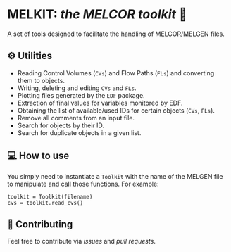 # MELKIT: _the MELCOR toolkit_ 🧰

A set of tools designed to facilitate the handling of MELCOR/MELGEN files.

## ⚙️ Utilities

- Reading Control Volumes (`CVs`) and Flow Paths (`FLs`) and converting them to objects.
- Writing, deleting and editing `CVs` and `FLs`.
- Plotting files generated by the `EDF` package.
- Extraction of final values for variables monitored by EDF.
- Obtaining the list of available/used IDs for certain objects (`CVs`, `FLs`).
- Remove all comments from an input file.
- Search for objects by their ID.
- Search for duplicate objects in a given list.

## 💻 How to use

You simply need to instantiate a `Toolkit` with the name of the MELGEN file to manipulate and call those functions. For example:

```
toolkit = Toolkit(filename)
cvs = toolkit.read_cvs()
```

## 👐 Contributing

Feel free to contribute via _issues_ and _pull requests_.